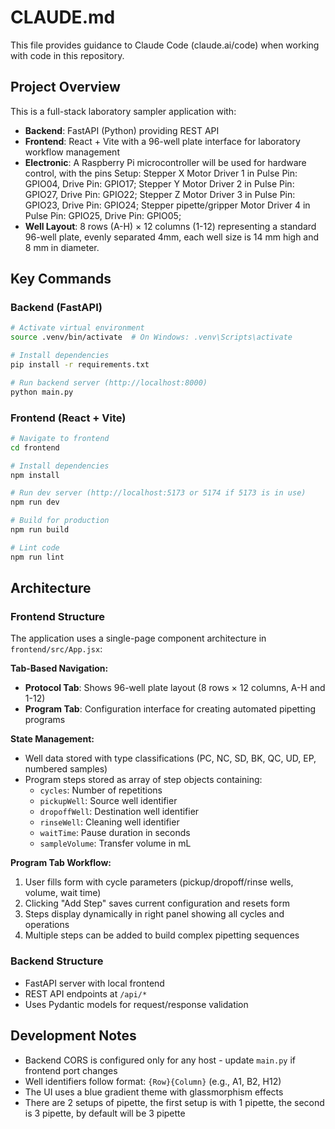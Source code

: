 # CLAUDE.md

This file provides guidance to Claude Code (claude.ai/code) when working with code in this repository.

## Project Overview

This is a full-stack laboratory sampler application with:

- **Backend**: FastAPI (Python) providing REST API
- **Frontend**: React + Vite with a 96-well plate interface for laboratory workflow management
- **Electronic**: A Raspberry Pi microcontroller will be used for hardware control, with the pins Setup:
  Stepper X Motor Driver 1 in Pulse Pin: GPIO04, Drive Pin: GPIO17;
  Stepper Y Motor Driver 2 in Pulse Pin: GPIO27, Drive Pin: GPIO22;
  Stepper Z Motor Driver 3 in Pulse Pin: GPIO23, Drive Pin: GPIO24;
  Stepper pipette/gripper Motor Driver 4 in Pulse Pin: GPIO25, Drive Pin: GPIO05;
- **Well Layout**: 8 rows (A-H) × 12 columns (1-12) representing a standard 96-well plate, evenly separated 4mm,
  each well size is 14 mm high and 8 mm in diameter.

## Key Commands

### Backend (FastAPI)

```bash
# Activate virtual environment
source .venv/bin/activate  # On Windows: .venv\Scripts\activate

# Install dependencies
pip install -r requirements.txt

# Run backend server (http://localhost:8000)
python main.py
```

### Frontend (React + Vite)

```bash
# Navigate to frontend
cd frontend

# Install dependencies
npm install

# Run dev server (http://localhost:5173 or 5174 if 5173 is in use)
npm run dev

# Build for production
npm run build

# Lint code
npm run lint
```

## Architecture

### Frontend Structure

The application uses a single-page component architecture in `frontend/src/App.jsx`:

**Tab-Based Navigation:**

- **Protocol Tab**: Shows 96-well plate layout (8 rows × 12 columns, A-H and 1-12)
- **Program Tab**: Configuration interface for creating automated pipetting programs

**State Management:**

- Well data stored with type classifications (PC, NC, SD, BK, QC, UD, EP, numbered samples)
- Program steps stored as array of step objects containing:
    - `cycles`: Number of repetitions
    - `pickupWell`: Source well identifier
    - `dropoffWell`: Destination well identifier
    - `rinseWell`: Cleaning well identifier
    - `waitTime`: Pause duration in seconds
    - `sampleVolume`: Transfer volume in mL

**Program Tab Workflow:**

1. User fills form with cycle parameters (pickup/dropoff/rinse wells, volume, wait time)
2. Clicking "Add Step" saves current configuration and resets form
3. Steps display dynamically in right panel showing all cycles and operations
4. Multiple steps can be added to build complex pipetting sequences

### Backend Structure

- FastAPI server with local frontend
- REST API endpoints at `/api/*`
- Uses Pydantic models for request/response validation

## Development Notes

- Backend CORS is configured only for any host - update `main.py` if frontend port changes
- Well identifiers follow format: `{Row}{Column}` (e.g., A1, B2, H12)
- The UI uses a blue gradient theme with glassmorphism effects
- There are 2 setups of pipette, the first setup is with 1 pipette, the second is 3 pipette, by default will be 3
  pipette